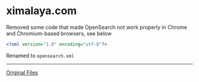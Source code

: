 # ximalaya.com
Removed some code that made OpenSearch not work properly in Chrome and Chromium-based browsers, see below
```xml
<?xml version="1.0" encoding="utf-8"?>
```
Renamed to ```opensearch.xml```

---
[Original Files](../_archive/ximalaya.com/)